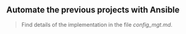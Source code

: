 ## Automate the previous projects with Ansible

> Find details of the implementation in the file *config_mgt.md*.    
 
       
   
  
      
       
        

